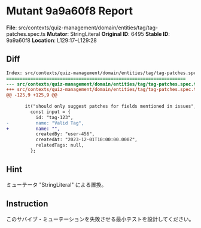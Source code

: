 # Mutant 9a9a60f8 Report

**File**: src/contexts/quiz-management/domain/entities/tag/tag-patches.spec.ts
**Mutator**: StringLiteral
**Original ID**: 6495
**Stable ID**: 9a9a60f8
**Location**: L129:17–L129:28

## Diff

```diff
Index: src/contexts/quiz-management/domain/entities/tag/tag-patches.spec.ts
===================================================================
--- src/contexts/quiz-management/domain/entities/tag/tag-patches.spec.ts	original
+++ src/contexts/quiz-management/domain/entities/tag/tag-patches.spec.ts	mutated #6495
@@ -125,9 +125,9 @@
 
       it("should only suggest patches for fields mentioned in issues", () => {
         const input = {
           id: "tag-123",
-          name: "Valid Tag",
+          name: "",
           createdBy: "user-456",
           createdAt: "2023-12-01T10:00:00.000Z",
           relatedTags: null,
         };
```

## Hint

ミューテータ "StringLiteral" による置換。

## Instruction

このサバイブ・ミューテーションを失敗させる最小テストを設計してください。
